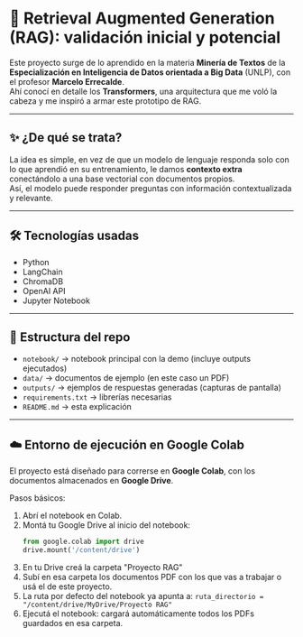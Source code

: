 # 🚀 Retrieval Augmented Generation (RAG): validación inicial y potencial

Este proyecto surge de lo aprendido en la materia **Minería de Textos** de la **Especialización en Inteligencia de Datos orientada a Big Data** (UNLP), con el profesor **Marcelo Errecalde**.  
Ahí conocí en detalle los **Transformers**, una arquitectura que me voló la cabeza y me inspiró a armar este prototipo de RAG.

---

## ✨ ¿De qué se trata?
La idea es simple, en vez de que un modelo de lenguaje responda solo con lo que aprendió en su entrenamiento, le damos **contexto extra** conectándolo a una base vectorial con documentos propios.  
Así, el modelo puede responder preguntas con información contextualizada y relevante.

---

## 🛠️ Tecnologías usadas
- Python 
- LangChain
- ChromaDB
- OpenAI API
- Jupyter Notebook

---

## 📂 Estructura del repo
- `notebook/` → notebook principal con la demo (incluye outputs ejecutados)  
- `data/` → documentos de ejemplo (en este caso un PDF)
- `outputs/` → ejemplos de respuestas generadas (capturas de pantalla)
- `requirements.txt` → librerías necesarias  
- `README.md` → esta explicación  

---

## ☁️ Entorno de ejecución en Google Colab

El proyecto está diseñado para correrse en **Google Colab**, con los documentos almacenados en **Google Drive**.

Pasos básicos:
1. Abrí el notebook en Colab.  
2. Montá tu Google Drive al inicio del notebook:  
   ```python
   from google.colab import drive
   drive.mount('/content/drive')

3. En tu Drive creá la carpeta "Proyecto RAG"
4. Subí en esa carpeta los documentos PDF con los que vas a trabajar o usá el de este proyecto.
5. La ruta por defecto del notebook ya apunta a: `ruta_directorio = "/content/drive/MyDrive/Proyecto RAG"`
6. Ejecutá el notebook: cargará automáticamente todos los PDFs guardados en esa carpeta.
